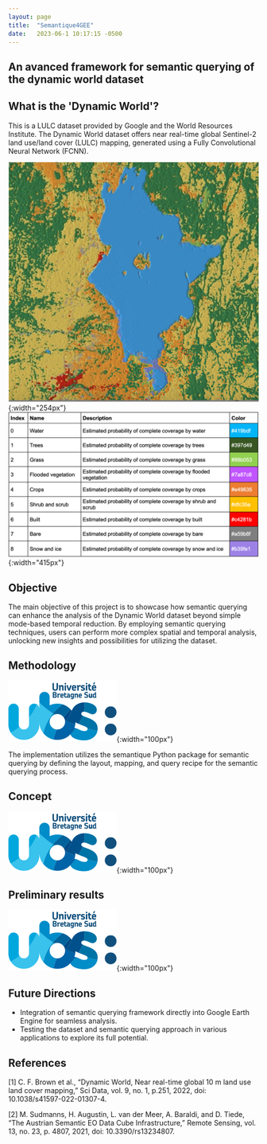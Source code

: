 ```yaml
---
layout: page
title:  "Semantique4GEE"
date:   2023-06-1 10:17:15 -0500
---
```


## An avanced framework for semantic querying of the dynamic world dataset

## What is the 'Dynamic World'?
This is a LULC dataset provided by Google and the World Resources Institute. The Dynamic World dataset offers near real-time global Sentinel-2 land use/land cover (LULC) mapping, generated using a Fully Convolutional Neural Network (FCNN).

![Image Description](assets/img/cde_portfolio/dw.png){:width="254px"}
![Image Description](assets/img/cde_portfolio/table.png){:width="415px"}


## Objective
The main objective of this project is to showcase how semantic querying can enhance the analysis of the Dynamic World dataset beyond simple mode-based temporal reduction. By employing semantic querying techniques, users can perform more complex spatial and temporal analysis, unlocking new insights and possibilities for utilizing the dataset.

## Methodology

![Image Description](assets/img/cde_portfolio/ubs_logo.png){:width="100px"}

The implementation utilizes the semantique Python package for semantic querying by defining the layout, mapping, and query recipe for the semantic querying process.

## Concept

![Image Description](assets/img/cde_portfolio/ubs_logo.png){:width="100px"}

## Preliminary results

![Image Description](assets/img/cde_portfolio/ubs_logo.png){:width="100px"}

## Future Directions

- Integration of semantic querying framework directly into Google Earth Engine for seamless analysis.
- Testing the dataset and semantic querying approach in various applications to explore its full potential.

## References
[1] C. F. Brown et al., “Dynamic World, Near real-time global 10 m land use land cover mapping,” Sci Data, vol. 9, no. 1, p.251, 2022, doi: 10.1038/s41597-022-01307-4.

[2] M. Sudmanns, H. Augustin, L. van der Meer, A. Baraldi, and D. Tiede, “The Austrian Semantic EO Data Cube Infrastructure,” Remote Sensing, vol. 13, no. 23, p. 4807, 2021, doi: 10.3390/rs13234807.

